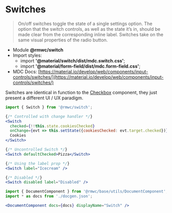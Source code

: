# Switches

> On/off switches toggle the state of a single settings option. The option that the switch controls, as well as the state it’s in, should be made clear from the corresponding inline label. Switches take on the same visual properties of the radio button.

- Module **@rmwc/switch** 
- Import styles:
  - import **'@material/switch/dist/mdc.switch.css'**;
  - import **'@material/form-field/dist/mdc.form-field.css'**;
- MDC Docs: [https://material.io/develop/web/components/input-controls/switches/](https://material.io/develop/web/components/input-controls/switches/)

Switches are identical in function to the [Checkbox](checkboxes) component, they just present a different UI / UX paradigm.

```jsx render
import { Switch } from '@rmwc/switch';

{/* Controlled with change handler */}
<Switch
  checked={!!this.state.cookiesChecked}
  onChange={evt => this.setState({cookiesChecked: evt.target.checked})}>
  Cookies
</Switch>

{/* Uncontrolled Switch */}
<Switch defaultChecked>Pizza</Switch>

{/* Using the label prop */}
<Switch label="Icecream" />

{/* Disabled */}
<Switch disabled label="Disabled" />
```

```jsx renderOnly
import { DocumentComponent } from '@rmwc/base/utils/DocumentComponent';
import * as docs from './docgen.json';

<DocumentComponent docs={docs} displayName="Switch" />
```
